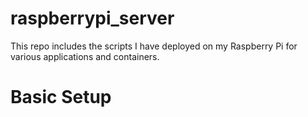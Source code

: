 # raspberrypi_server
This repo includes the scripts I have deployed on my Raspberry Pi for various applications and containers.

<h1>Basic Setup<h1>



